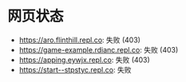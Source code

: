 # 网页状态
- https://aro.flinthill.repl.co: 失败 (403)
- https://game-example.rdianc.repl.co: 失败 (403)
- https://apping.eywjx.repl.co: 失败 (403)
- https://start--stpstyc.repl.co: 失败

